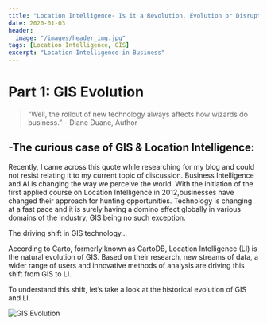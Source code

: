 ```yaml
---
title: "Location Intelligence- Is it a Revolution, Evolution or Disruption?"
date: 2020-01-03
header:
  image: "/images/header_img.jpg"
tags: [Location Intelligence, GIS]
excerpt: "Location Intelligence in Business"
---
```

# **Part 1: GIS Evolution**

> “Well, the rollout of new technology always affects how wizards do business.” – Diane Duane, Author

## -The curious case of GIS & Location Intelligence:
Recently, I came across this quote while researching for my blog and could not resist relating it to my current topic of discussion. 
Business Intelligence and AI is changing the way we perceive the world. With the initiation of the first applied course on Location Intelligence in 2012,businesses have changed their approach for hunting opportunities. 
Technology is changing at a fast pace and it is surely having a domino effect globally in various domains of the industry, GIS being no such exception. 

The driving shift in GIS technology...

According to Carto, formerly known as CartoDB, Location Intelligence (LI) is the natural evolution of GIS. Based on their research, new streams of data, a wider range of users and innovative methods of analysis are driving this shift from GIS to LI. 

To understand this shift, let’s take a look at the historical evolution of GIS and LI.

![GIS Evolution]({{https://github.com/veena1486/veena1486.github.io}}/images/locatint/Evolution.png) <br>
